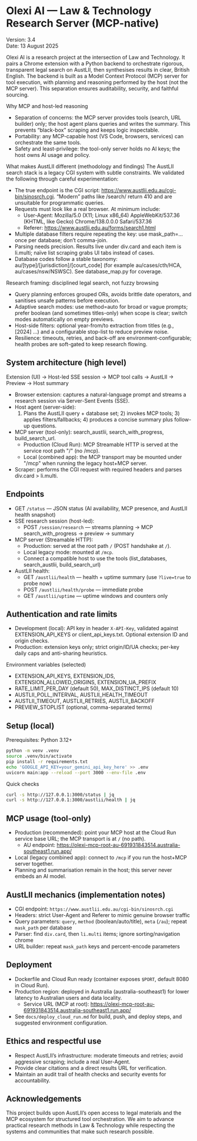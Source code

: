 # Olexi AI — Law & Technology Research Server (MCP-native)

Version: 3.4  
Date: 13 August 2025

Olexi AI is a research project at the intersection of Law and Technology. It pairs a Chrome extension with a Python backend to orchestrate rigorous, transparent legal search on AustLII, then synthesises results in clear, British English. The backend is built as a Model Context Protocol (MCP) server for tool execution, with planning and reasoning performed by the host (not the MCP server). This separation ensures auditability, security, and faithful sourcing.

Why MCP and host-led reasoning
- Separation of concerns: the MCP server provides tools (search, URL builder) only; the host agent plans queries and writes the summary. This prevents “black-box” scraping and keeps logic inspectable.
- Portability: any MCP-capable host (VS Code, browsers, services) can orchestrate the same tools.
- Safety and least-privilege: the tool-only server holds no AI keys; the host owns AI usage and policy.

What makes AustLII different (methodology and findings)
The AustLII search stack is a legacy CGI system with subtle constraints. We validated the following through careful experimentation:
- The true endpoint is the CGI script: https://www.austlii.edu.au/cgi-bin/sinosrch.cgi. “Modern” paths like /search/ return 410 and are unsuitable for programmatic queries.
- Requests must look like a real browser. At minimum include:
  - User-Agent: Mozilla/5.0 (X11; Linux x86_64) AppleWebKit/537.36 (KHTML, like Gecko) Chrome/138.0.0.0 Safari/537.36
  - Referer: https://www.austlii.edu.au/forms/search1.html
- Multiple database filters require repeating the key: use mask_path=… once per database; don’t comma-join.
- Parsing needs precision. Results live under div.card and each item is li.multi; naïve list scraping grabs UI tabs instead of cases.
- Database codes follow a stable taxonomy: au/[type]/[jurisdiction]/[court_code] (for example au/cases/cth/HCA, au/cases/nsw/NSWSC). See database_map.py for coverage.

Research framing: disciplined legal search, not fuzzy browsing
- Query planning enforces grouped ORs, avoids brittle date operators, and sanitises unsafe patterns before execution.
- Adaptive search modes: use method=auto for broad or vague prompts; prefer boolean (and sometimes titles-only) when scope is clear; switch modes automatically on empty previews.
- Host-side filters: optional year-from/to extraction from titles (e.g., [2024] …) and a configurable stop-list to reduce preview noise.
- Resilience: timeouts, retries, and back-off are environment-configurable; health probes are soft-gated to keep research flowing.

## System architecture (high level)

Extension (UI) → Host-led SSE session → MCP tool calls → AustLII → Preview → Host summary

- Browser extension: captures a natural-language prompt and streams a research session via Server-Sent Events (SSE).
- Host agent (server-side):
  1) Plans the AustLII query + database set; 2) invokes MCP tools; 3) applies filters/fallbacks; 4) produces a concise summary plus follow-up questions.
- MCP server (tool-only): search_austlii, search_with_progress, build_search_url.
  - Production (Cloud Run): MCP Streamable HTTP is served at the service root path "/" (no /mcp).
  - Local (combined app): the MCP transport may be mounted under "/mcp" when running the legacy host+MCP server.
- Scraper: performs the CGI request with required headers and parses div.card > li.multi.

## Endpoints
- GET `/status` — JSON status (AI availability, MCP presence, and AustLII health snapshot)
- SSE research session (host-led):
  - POST `/session/research` — streams planning → MCP search_with_progress → preview → summary
- MCP server (Streamable HTTP):
  - Production: served at the root path `/` (POST handshake at `/`).
  - Local legacy mode: mounted at `/mcp`.
  - Connect a compatible host to use the tools (list_databases, search_austlii, build_search_url)
- AustLII health:
  - GET `/austlii/health` — health + uptime summary (use `?live=true` to probe now)
  - POST `/austlii/health/probe` — immediate probe
  - GET `/austlii/uptime` — uptime windows and counters only

## Authentication and rate limits
- Development (local): API key in header `X-API-Key`, validated against EXTENSION_API_KEYS or client_api_keys.txt. Optional extension ID and origin checks.
- Production: extension keys only; strict origin/ID/UA checks; per-key daily caps and anti-sharing heuristics.

Environment variables (selected)
- EXTENSION_API_KEYS, EXTENSION_IDS, EXTENSION_ALLOWED_ORIGINS, EXTENSION_UA_PREFIX
- RATE_LIMIT_PER_DAY (default 50), MAX_DISTINCT_IPS (default 10)
- AUSTLII_POLL_INTERVAL, AUSTLII_HEALTH_TIMEOUT
- AUSTLII_TIMEOUT, AUSTLII_RETRIES, AUSTLII_BACKOFF
- PREVIEW_STOPLIST (optional, comma-separated terms)

## Setup (local)

Prerequisites: Python 3.12+

```bash
python -m venv .venv
source .venv/bin/activate
pip install -r requirements.txt
echo 'GOOGLE_API_KEY=your_gemini_api_key_here' >> .env
uvicorn main:app --reload --port 3000 --env-file .env
```

Quick checks
```bash
curl -s http://127.0.0.1:3000/status | jq
curl -s http://127.0.0.1:3000/austlii/health | jq
```

## MCP usage (tool-only)
- Production (recommended): point your MCP host at the Cloud Run service base URL; the MCP transport is at `/` (no path).
  - AU endpoint: https://olexi-mcp-root-au-691931843514.australia-southeast1.run.app/
- Local (legacy combined app): connect to `/mcp` if you run the host+MCP server together.
- Planning and summarisation remain in the host; this server never embeds an AI model.

## AustLII mechanics (implementation notes)
- CGI endpoint: `https://www.austlii.edu.au/cgi-bin/sinosrch.cgi`
- Headers: strict User-Agent and Referer to mimic genuine browser traffic
- Query parameters: `query`, `method` (boolean/auto/title), `meta` (`/au`); repeat `mask_path` per database
- Parser: find `div.card`, then `li.multi` items; ignore sorting/navigation chrome
- URL builder: repeat `mask_path` keys and percent-encode parameters

## Deployment
- Dockerfile and Cloud Run ready (container exposes `$PORT`, default 8080 in Cloud Run).
- Production region: deployed in Australia (australia-southeast1) for lower latency to Australian users and data locality.
  - Service URL (MCP at root): https://olexi-mcp-root-au-691931843514.australia-southeast1.run.app/
- See `docs/deploy_cloud_run.md` for build, push, and deploy steps, and suggested environment configuration.

## Ethics and respectful use
- Respect AustLII’s infrastructure: moderate timeouts and retries; avoid aggressive scraping; include a real User-Agent.
- Provide clear citations and a direct results URL for verification.
- Maintain an audit trail of health checks and security events for accountability.

## Acknowledgements
This project builds upon AustLII’s open access to legal materials and the MCP ecosystem for structured tool orchestration. We aim to advance practical research methods in Law & Technology while respecting the systems and communities that make such research possible.